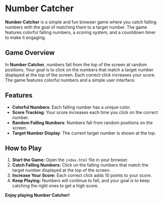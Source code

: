 # Number Catcher

**Number Catcher** is a simple and fun browser game where you catch falling numbers with the goal of matching them to a target number. The game features colorful falling numbers, a scoring system, and a countdown timer to make it engaging.



## Game Overview

In **Number Catcher**, numbers fall from the top of the screen at random positions. Your goal is to click on the numbers that match a target number displayed at the top of the screen. Each correct click increases your score. The game features colorful numbers and a simple user interface.

## Features

- **Colorful Numbers**: Each falling number has a unique color.
- **Score Tracking**: Your score increases each time you click on the correct number.
- **Random Falling Numbers**: Numbers fall from random positions on the screen.
- **Target Number Display**: The current target number is shown at the top.



## How to Play

1. **Start the Game:** Open the `index.html` file in your browser.
2. **Catch Falling Numbers:** Click on the falling numbers that match the target number displayed at the top of the screen.
3. **Increase Your Score:** Each correct click adds 10 points to your score.
4. **Keep Playing:** Numbers will continue to fall, and your goal is to keep catching the right ones to get a high score.



**Enjoy playing Number Catcher!**
